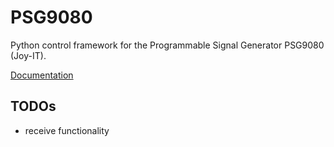 # PSG9080
Python control framework for the Programmable Signal Generator PSG9080 (Joy-IT).

[Documentation](docs/_build/markdown/psg9080.md)

## TODOs

- receive functionality
